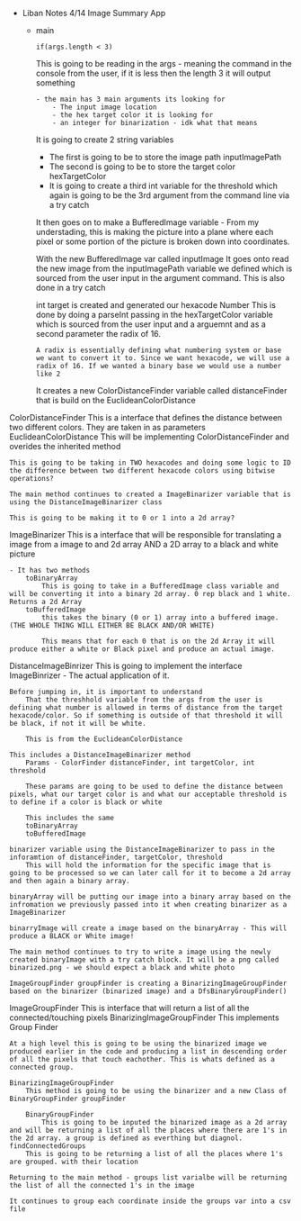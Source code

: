 - Liban Notes 
4/14
Image Summary App
    -   main

            if(args.length < 3)
        This is going to be reading in the args - meaning the command in the console from the user, if it is less then the length 3 it will output something

            - the main has 3 main arguments its looking for
                - The input image location
                - the hex target color it is looking for
                - an integer for binarization - idk what that means 

        It is going to create 2 string variables 
        -   The first is going to be to store the image path
            inputImagePath
        - The second is going to be to store the target color
            hexTargetColor
        - It is going to create a third int variable for the threshold which again is going to be the 3rd argument from the command line via a try catch 

        It then goes on to make a BufferedImage variable
            -   From my understading, this is making the picture into a plane where each pixel or some portion of the picture is broken down into coordinates. 
        
        With the new BufferedImage var called inputImage
            It goes onto read the new image from the inputImagePath variable we defined which is sourced from the user input in the argument command. This is also done in a try catch 
    
        int target is created and generated our hexacode Number
            This is done by doing a parseInt passing in the hexTargetColor variable which is sourced from the user input and a arguemnt and as a second parameter the radix of 16.
            
            A radix is essentially defining what numbering system or base we want to convert it to. Since we want hexacode, we will use a radix of 16. If we wanted a binary base we would use a number like 2

        It creates a new ColorDistanceFinder variable called distanceFinder that is build on the EuclideanColorDistance

ColorDistanceFinder
    This is a interface that defines the distance between two different colors. They are taken in as parameters
EuclideanColorDistance
    This will be implementing ColorDistanceFinder and overides the inherited method

    This is going to be taking in TWO hexacodes and doing some logic to ID the difference between two different hexacode colors using bitwise operations?

    The main method continues to created a ImageBinarizer variable that is using the DistanceImageBinarizer class

    This is going to be making it to 0 or 1 into a 2d array? 

ImageBinarizer 
    This is a interface that will be responsible for translating a image from a image to and 2d array AND a 2D array to a black and white picture

    - It has two methods
        toBinaryArray
            This is going to take in a BufferedImage class variable and will be converting it into a binary 2d array. 0 rep black and 1 white. Returns a 2d Array
        toBufferedImage
            this takes the binary (0 or 1) array into a buffered image. (THE WHOLE THING WILL EITHER BE BLACK AND/OR WHITE)

            This means that for each 0 that is on the 2d Array it will produce either a white or Black pixel and produce an actual image. 
DistanceImageBinrizer
    This is going to implement the interface ImageBinrizer - The actual application of it.
    
    Before jumping in, it is important to understand
        That the threshhold variable from the args from the user is defining what number is allowed in terms of distance from the target hexacode/color. So if something is outside of that threshold it will be black, if not it will be white. 

        This is from the EuclideanColorDistance

    This includes a DistanceImageBinarizer method 
        Params - ColorFinder distanceFinder, int targetColor, int threshold

        These params are going to be used to define the distance between pixels, what our target color is and what our acceptable threshold is to define if a color is black or white

        This includes the same 
        toBinaryArray
        toBufferedImage

    binarizer variable using the DistanceImageBinarizer to pass in the inforamtion of distanceFinder, targetColor, threshold
        This will hold the information for the specific image that is going to be processed so we can later call for it to become a 2d array and then again a binary array.

    binaryArray will be putting our image into a binary array based on the infromation we previously passed into it when creating binarizer as a ImageBinarizer

    binarryImage will create a image based on the binaryArray - This will produce a BLACK or White image! 

    The main method continues to try to write a image using the newly created binaryImage with a try catch block. It will be a png called binarized.png - we should expect a black and white photo
    
    ImageGroupFinder groupFinder is creating a BinarizingImageGroupFinder based on the binarizer (binarized image) and a DfsBinaryGroupFinder()

ImageGroupFinder
    This is interface that will return a list of all the connected/touching pixels 
BinarizingImageGroupFinder
    This implements Group Finder

    At a high level this is going to be using the binarized image we produced earlier in the code and producing a list in descending order of all the pixels that touch eachother. This is whats defined as a connected group. 

    BinarizingImageGroupFinder
        This method is going to be using the binarizer and a new Class of BinaryGroupFinder groupFinder

        BinaryGroupFinder
            This is going to be inputed the binarized image as a 2d array and will be returning a list of all the places where there are 1's in the 2d array. a group is defined as everthing but diagnol. 
    findConnectedGroups 
        This is going to be returning a list of all the places where 1's are grouped. with their location

    Returning to the main method - groups list varialbe will be returning the list of all the connected 1's in the image

    It continues to group each coordinate inside the groups var into a csv file

    
    
